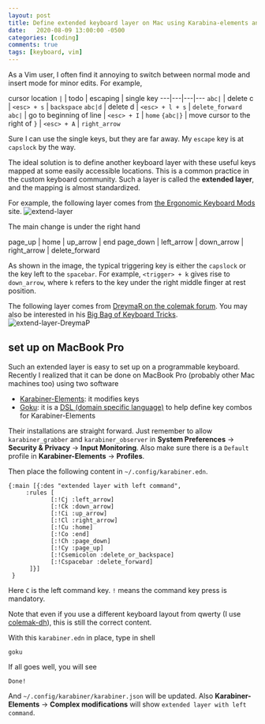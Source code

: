 ```yaml
---
layout: post
title: Define extended keyboard layer on Mac using Karabina-elements and Goku
date:   2020-08-09 13:00:00 -0500
categories: [coding]
comments: true
tags: [keyboard, vim]
---
```


As a Vim user,
I often find it annoying to switch between normal mode and insert mode
for minor edits. For example,

cursor location `|` | todo | escaping | single key
---|---|---|---
`abc|` | delete c | `<esc> + s` | `backspace`
`abc|d` | delete d | `<esc> + l + s` | `delete_forward`
`abc|` | go to beginning of line | `<esc> + I` | `home`
`{abc|}` | move cursor to the right of `}` | `<esc> + A` | `right_arrow`

Sure I can use the single keys, but they are far away.
My `escape` key is at `capslock` by the way.

The ideal solution is to define another keyboard layer with these useful keys mapped at some
easily accessible locations.
This is a common practice in the custom keyboard community.
Such a layer is called the **extended layer**,
and the mapping is almost standardized.

For example, the following layer comes from [the Ergonomic Keyboard Mods](https://colemakmods.github.io/ergonomic-mods/extend.html) site.
![extend-layer](https://colemakmods.github.io/ergonomic-mods/gfx/extend_simple_ansi.png)

The main change is under the right hand

page_up | home | up_arrow | end
page_down | left_arrow | down_arrow | right_arrow | delete_forward

As shown in the image, the typical triggering key is either the `capslock`
or the key left to the `spacebar`.
For example, `<trigger> + k` gives rise to `down_arrow`, where `k` refers to
the key under the right middle finger at rest position.

The following layer comes from [DreymaR on the colemak forum](https://forum.colemak.com/topic/2014-extend-extra-extreme/).
You may also be interested in his [Big Bag of Keyboard Tricks](https://forum.colemak.com/topic/1467-dreymars-big-bag-of-keyboard-tricks-pklwindows-edition/).
![extend-layer-DreymaP](https://www.dropbox.com/s/111rz19f4va8jc2/Extend-ANSI-NoMod-Linux_96d.png?raw=1)


## set up on MacBook Pro

Such an extended layer is easy to set up on a programmable keyboard.
Recently I realized that it can be done on MacBook Pro (probably other Mac machines too)
using two software

- [Karabiner-Elements](https://karabiner-elements.pqrs.org/): it modifies keys
- [Goku](https://github.com/yqrashawn/GokuRakuJoudo): it is a
  [DSL (domain specific language)](https://en.wikipedia.org/wiki/Domain-specific_language)
  to help define key combos for Karabiner-Elements

Their installations are straight forward.
Just remember to allow `karabiner_grabber` and `karabiner_observer` in
**System Preferences** -> **Security & Privacy** -> **Input Monitoring**.
Also make sure there is a `Default` profile in **Karabiner-Elements** -> **Profiles**.

Then place the following content in `~/.config/karabiner.edn`.

```
{:main [{:des "extended layer with left command",
     :rules [
            [:!Cj :left_arrow]
            [:!Ck :down_arrow]
            [:!Ci :up_arrow]
            [:!Cl :right_arrow]
            [:!Cu :home]
            [:!Co :end]
            [:!Ch :page_down]
            [:!Cy :page_up]
            [:!Csemicolon :delete_or_backspace]
            [:!Cspacebar :delete_forward]
      ]}]
 }
```
Here `C` is the left command key. `!` means the command key press is mandatory.

Note that even if you use a different keyboard layout from qwerty (I use [colemak-dh](https://colemakmods.github.io/mod-dh/)),
this is still the correct content.

With this `karabiner.edn` in place, type in shell

```
goku
```

If all goes well, you will see

```
Done!
```

And `~/.config/karabiner/karabiner.json` will be updated.
Also **Karabiner-Elements** -> **Complex modifications** will show `extended layer with left command`.


